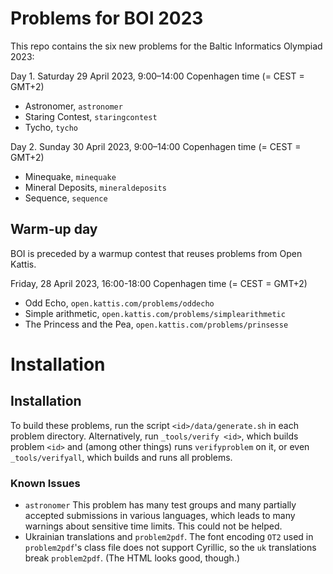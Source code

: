 Problems for BOI 2023
=====================

This repo contains the six new problems for the Baltic Informatics Olympiad 2023:

Day 1. Saturday 29 April 2023, 9:00–14:00 Copenhagen time (= CEST = GMT+2)

* Astronomer, `astronomer`  
* Staring Contest, `staringcontest`
* Tycho, `tycho`


Day 2. Sunday 30 April 2023, 9:00–14:00 Copenhagen time (= CEST = GMT+2)

* Minequake, `minequake`
* Mineral Deposits, `mineraldeposits`
* Sequence, `sequence`

Warm-up day
-----------

BOI is preceded by a warmup contest that reuses problems from Open Kattis.

Friday, 28 April 2023, 16:00-18:00 Copenhagen time (= CEST = GMT+2)

* Odd Echo, `open.kattis.com/problems/oddecho`
* Simple arithmetic, `open.kattis.com/problems/simplearithmetic`
* The Princess and the Pea, `open.kattis.com/problems/prinsesse`


Installation
============

Installation
------------

To build these problems, run the script `<id>/data/generate.sh` in each problem directory.
Alternatively, run `_tools/verify <id>`, which builds problem `<id>` and (among other things) runs `verifyproblem` on it, or even `_tools/verifyall`, which builds and runs all problems.


### Known Issues

* `astronomer` This problem has many test groups and many partially accepted submissions in various languages, which leads to many warnings about sensitive time limits. This could not be helped.
* Ukrainian translations and `problem2pdf`. The font encoding `OT2` used in `problem2pdf`'s class file does not support Cyrillic, so the `uk` translations break `problem2pdf`. (The HTML looks good, though.)
